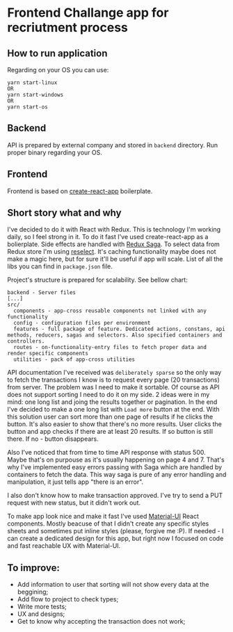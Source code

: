 # Frontend Challange app for recriutment process

## How to run application
Regarding on your OS you can use:
```
yarn start-linux
OR
yarn start-windows
OR
yarn start-os
```

## Backend
API is prepared by external company and stored in `backend` directory. Run proper binary regarding your OS.

## Frontend
Frontend is based on [create-react-app](https://github.com/facebook/create-react-app) boilerplate.

## Short story what and why
I've decided to do it with React with Redux. This is technology I'm working daily, so I feel strong in it. To do it fast I've used create-react-app as a bolierplate.
Side effects are handled with [Redux Saga](https://github.com/redux-saga/redux-saga).
To select data from Redux store I'm using [reselect](https://github.com/reduxjs/reselect). It's caching functionality maybe does not make a magic here, but for sure it'll be useful if app will scale.
List of all the libs you can find in `package.json` file.

Project's structure is prepared for scalability. See bellow chart:
```
backend - Server files
[...]
src/
  components - app-cross reusable components not linked with any functionality
  config - configuration files per environment
  features - full package of feature. Dedicated actions, constans, api methods, reducers, sagas and selectors. Also specified containers and controllers.
  routes - on-functionality-entry files to fetch proper data and render specific components
  utilities - pack of app-cross utilities
```

API documentation I've received was `deliberately sparse` so the only way to fetch the transactions I know is to request every page (20 transactions) from server.
The problem was I need to make it sortable. Of course as API does not support sorting I need to do it on my side.
2 ideas were in my mind: one long list and joing the results together or pagination.
In the end I've decided to make a one long list with `Load more` button at the end. With this solution user can sort more than one page of results if he clicks the button. It's also easier to show that there's no more results. User clicks the button and app checks if there are at least 20 results. If so button is still there. If no - button disappears.

Also I've noticed that from time to time API response with status 500. Maybe that's on purpouse as it's usually happening on page 4 and 7. That's why I've implemented easy errors passing with Saga which are handled by containers to fetch the data. This way saga is pure of any error handling and manipulation, it just tells app "there is an error".

I also don't know how to make transaction approved. I've try to send a PUT request with new status, but it didn't work out.

To make app look nice and make it fast I've used [Material-UI](https://material-ui.com/) React components. Mostly beacuse of that I didn't create any specific styles sheets and sometimes put inline styles (please, forgive me :P). If needed - I can create a dedicated design for this app, but right now I focused on code and fast reachable UX with Material-UI.

## To improve:
- Add information to user that sorting will not show every data at the beggining;
- Add flow to project to check types;
- Write more tests;
- UX and designs;
- Get to know why accepting the transaction does not work;
